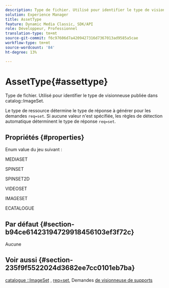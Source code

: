 ```yaml
---
description: Type de fichier. Utilisé pour identifier le type de visionneuse publiée dans le catalogue ImageSet.
solution: Experience Manager
title: AssetType
feature: Dynamic Media Classic, SDK/API
role: Développeur, Professionnel
translation-type: tm+mt
source-git-commit: f6c97606d7a4209427316d7367013ad9585a5cae
workflow-type: tm+mt
source-wordcount: '84'
ht-degree: 13%

---
```



# AssetType{#assettype}

Type de fichier. Utilisé pour identifier le type de visionneuse publiée dans catalog::ImageSet.

Le type de ressource détermine le type de réponse à générer pour les demandes `req=set`. Si aucune valeur n&#39;est spécifiée, les règles de détection automatique déterminent le type de réponse `req=set`.

## Propriétés {#properties}

Enum value du jeu suivant :

MEDIASET

SPINSET

SPINSET2D

VIDEOSET

IMAGESET

ECATALOGUE

## Par défaut {#section-b94ce61423194729918456103ef3f72c}

Aucune

## Voir aussi {#section-235f9f5522024d3682ee7cc0101eb7ba}

[catalogue ::ImageSet](../../../../../../is-api/image-catalog/image-serving-api-ref/c-image-catalog-reference/c-image-svg-data-reference/c-image-data-reference/r-imageset-cat.md#reference-4764d347afd64afdaede9a74c7565256) ,  [req=set](/help/aem-is-ir-api/is-api/http-ref/image-serving-api-ref/c-http-protocol-reference/c-command-reference/r-req/r-req.md), Demandes  [de visionneuse de supports](/help/aem-is-ir-api/is-api/http-ref/image-serving-api-ref/c-http-protocol-reference/c-syntax-and-features/r-media-set-requests.md)
